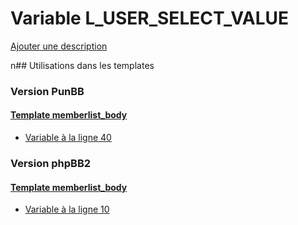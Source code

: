 # Variable L_USER_SELECT_VALUE
[Ajouter une description](https://fa-tvars.appspot.com/L_USER_SELECT_VALUE)

n## Utilisations dans les templates

### Version PunBB

#### [Template memberlist_body](punbb/memberlist_body.md)
* [Variable à la ligne 40](../punbb/memberlist_body.tpl#L40)

### Version phpBB2

#### [Template memberlist_body](subsilver/memberlist_body.md)
* [Variable à la ligne 10](../subsilver/memberlist_body.tpl#L10)